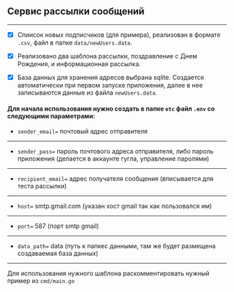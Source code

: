 ## Сервис рассылки сообщений 
- --

-[x] Спиисок новых подписчиков (для примера), реализован в формате `.csv`, 
    файл в папке `data/newUsers.data`.

-[x] Реализовано два шаблона рассылки, поздравление с Днем Рождения, 
    и информационная рассылка.

-[x] База данных для хранения адресов выбрана sqlite.
    Создается автоматически при первом запуске приложения, далее в нее записываются
    данные из файла `newUsers.data`.

#### Для начала использования нужно создать в папке `etc` файл `.env` со следующими параметрами:

- `sender_email=` почтовый адрес отправителя
- --
- `sender_pass=` пароль почтового адреса отправителя, либо пароль приложения (делается в аккаунте гугла, управление паролями)
- --
- `recipient_email=` адрес получателя сообщения (вписывается для теста рассылки)
- --
- `host=` smtp.gmail.com (указан хост gmail так как пользовался им)
- --
- `port=` 587 (порт smtp gmail)
- --
- `data_path=` data (путь к папкес данными, там же будет размещена создаваемая база данных)
- --

Для использования нужного шаблона раскомментировать нужный пример из `cmd/main.go`

##